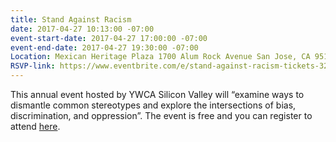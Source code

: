 ```yaml
---
title: Stand Against Racism
date: 2017-04-27 10:13:00 -07:00
event-start-date: 2017-04-27 17:00:00 -07:00
event-end-date: 2017-04-27 19:30:00 -07:00
Location: Mexican Heritage Plaza 1700 Alum Rock Avenue San Jose, CA 95116
RSVP-link: https://www.eventbrite.com/e/stand-against-racism-tickets-32309743312?aff=ehomecard
---
```


This annual event hosted by YWCA Silicon Valley will “examine ways to dismantle common stereotypes and explore the intersections of bias, discrimination, and oppression”. The event is free and you can register to attend [here](https://www.eventbrite.com/e/stand-against-racism-tickets-32309743312?aff=ehomecard). 